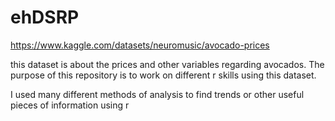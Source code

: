 # ehDSRP


https://www.kaggle.com/datasets/neuromusic/avocado-prices

this dataset is about the prices and other variables regarding avocados. 
The purpose of this repository is to work on different r skills using this dataset.

I used many different methods of analysis to find trends or other useful pieces of information using r
